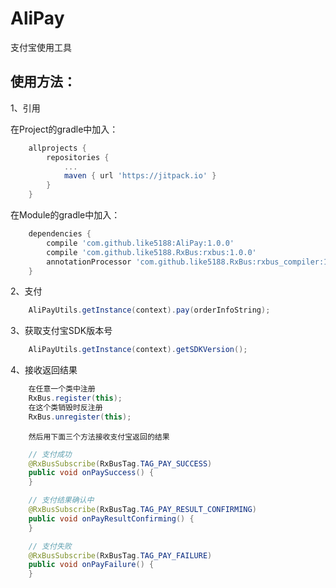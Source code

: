# AliPay

支付宝使用工具

## 使用方法：

1、引用

在Project的gradle中加入：
```groovy
    allprojects {
        repositories {
            ...
            maven { url 'https://jitpack.io' }
        }
    }
```
在Module的gradle中加入：
```groovy
    dependencies {
        compile 'com.github.like5188:AliPay:1.0.0'
        compile 'com.github.like5188.RxBus:rxbus:1.0.0'
        annotationProcessor 'com.github.like5188.RxBus:rxbus_compiler:1.0.0'
    }
```
2、支付
```java
    AliPayUtils.getInstance(context).pay(orderInfoString);
```
3、获取支付宝SDK版本号
```java
    AliPayUtils.getInstance(context).getSDKVersion();
```
4、接收返回结果
```java
    在任意一个类中注册
    RxBus.register(this);
    在这个类销毁时反注册
    RxBus.unregister(this);
```
        然后用下面三个方法接收支付宝返回的结果
```java
    // 支付成功
    @RxBusSubscribe(RxBusTag.TAG_PAY_SUCCESS)
    public void onPaySuccess() {
    }
```
```java
    // 支付结果确认中
    @RxBusSubscribe(RxBusTag.TAG_PAY_RESULT_CONFIRMING)
    public void onPayResultConfirming() {
    }
```
```java
    // 支付失败
    @RxBusSubscribe(RxBusTag.TAG_PAY_FAILURE)
    public void onPayFailure() {
    }
```